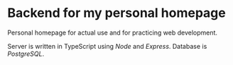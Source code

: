 # Backend for my personal homepage

Personal homepage for actual use and for practicing web
development.

Server is written in TypeScript using *Node* and *Express*.
Database is *PostgreSQL*.